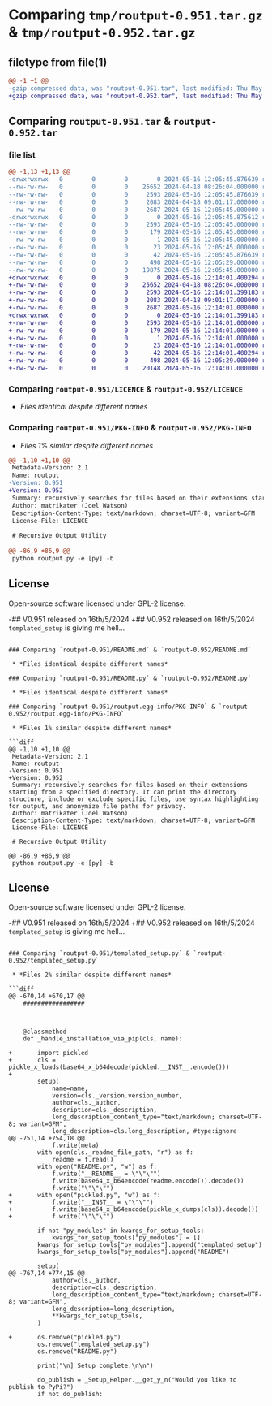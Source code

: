 # Comparing `tmp/routput-0.951.tar.gz` & `tmp/routput-0.952.tar.gz`

## filetype from file(1)

```diff
@@ -1 +1 @@
-gzip compressed data, was "routput-0.951.tar", last modified: Thu May 16 12:05:45 2024, max compression
+gzip compressed data, was "routput-0.952.tar", last modified: Thu May 16 12:14:01 2024, max compression
```

## Comparing `routput-0.951.tar` & `routput-0.952.tar`

### file list

```diff
@@ -1,13 +1,13 @@
-drwxrwxrwx   0        0        0        0 2024-05-16 12:05:45.876639 routput-0.951/
--rw-rw-rw-   0        0        0    25652 2024-04-18 08:26:04.000000 routput-0.951/LICENCE
--rw-rw-rw-   0        0        0     2593 2024-05-16 12:05:45.876639 routput-0.951/PKG-INFO
--rw-rw-rw-   0        0        0     2083 2024-04-18 09:01:17.000000 routput-0.951/README.md
--rw-rw-rw-   0        0        0     2687 2024-05-16 12:05:45.000000 routput-0.951/README.py
-drwxrwxrwx   0        0        0        0 2024-05-16 12:05:45.875612 routput-0.951/routput.egg-info/
--rw-rw-rw-   0        0        0     2593 2024-05-16 12:05:45.000000 routput-0.951/routput.egg-info/PKG-INFO
--rw-rw-rw-   0        0        0      179 2024-05-16 12:05:45.000000 routput-0.951/routput.egg-info/SOURCES.txt
--rw-rw-rw-   0        0        0        1 2024-05-16 12:05:45.000000 routput-0.951/routput.egg-info/dependency_links.txt
--rw-rw-rw-   0        0        0       23 2024-05-16 12:05:45.000000 routput-0.951/routput.egg-info/top_level.txt
--rw-rw-rw-   0        0        0       42 2024-05-16 12:05:45.876639 routput-0.951/setup.cfg
--rw-rw-rw-   0        0        0      498 2024-05-16 12:05:29.000000 routput-0.951/setup.py
--rw-rw-rw-   0        0        0    19875 2024-05-16 12:05:45.000000 routput-0.951/templated_setup.py
+drwxrwxrwx   0        0        0        0 2024-05-16 12:14:01.400294 routput-0.952/
+-rw-rw-rw-   0        0        0    25652 2024-04-18 08:26:04.000000 routput-0.952/LICENCE
+-rw-rw-rw-   0        0        0     2593 2024-05-16 12:14:01.399183 routput-0.952/PKG-INFO
+-rw-rw-rw-   0        0        0     2083 2024-04-18 09:01:17.000000 routput-0.952/README.md
+-rw-rw-rw-   0        0        0     2687 2024-05-16 12:14:01.000000 routput-0.952/README.py
+drwxrwxrwx   0        0        0        0 2024-05-16 12:14:01.399183 routput-0.952/routput.egg-info/
+-rw-rw-rw-   0        0        0     2593 2024-05-16 12:14:01.000000 routput-0.952/routput.egg-info/PKG-INFO
+-rw-rw-rw-   0        0        0      179 2024-05-16 12:14:01.000000 routput-0.952/routput.egg-info/SOURCES.txt
+-rw-rw-rw-   0        0        0        1 2024-05-16 12:14:01.000000 routput-0.952/routput.egg-info/dependency_links.txt
+-rw-rw-rw-   0        0        0       23 2024-05-16 12:14:01.000000 routput-0.952/routput.egg-info/top_level.txt
+-rw-rw-rw-   0        0        0       42 2024-05-16 12:14:01.400294 routput-0.952/setup.cfg
+-rw-rw-rw-   0        0        0      498 2024-05-16 12:05:29.000000 routput-0.952/setup.py
+-rw-rw-rw-   0        0        0    20148 2024-05-16 12:14:01.000000 routput-0.952/templated_setup.py
```

### Comparing `routput-0.951/LICENCE` & `routput-0.952/LICENCE`

 * *Files identical despite different names*

### Comparing `routput-0.951/PKG-INFO` & `routput-0.952/PKG-INFO`

 * *Files 1% similar despite different names*

```diff
@@ -1,10 +1,10 @@
 Metadata-Version: 2.1
 Name: routput
-Version: 0.951
+Version: 0.952
 Summary: recursively searches for files based on their extensions starting from a specified directory. It can print the directory structure, include or exclude specific files, use syntax highlighting for output, and anonymize file paths for privacy.
 Author: matrikater (Joel Watson)
 Description-Content-Type: text/markdown; charset=UTF-8; variant=GFM
 License-File: LICENCE
 
 # Recursive Output Utility
 
@@ -86,9 +86,9 @@
 python routput.py -e [py] -b
 ```
 
 ## License
 
 Open-source software licensed under GPL-2 license.
 
-## V0.951 released on 16th/5/2024
+## V0.952 released on 16th/5/2024
 `templated_setup` is giving me hell...
```

### Comparing `routput-0.951/README.md` & `routput-0.952/README.md`

 * *Files identical despite different names*

### Comparing `routput-0.951/README.py` & `routput-0.952/README.py`

 * *Files identical despite different names*

### Comparing `routput-0.951/routput.egg-info/PKG-INFO` & `routput-0.952/routput.egg-info/PKG-INFO`

 * *Files 1% similar despite different names*

```diff
@@ -1,10 +1,10 @@
 Metadata-Version: 2.1
 Name: routput
-Version: 0.951
+Version: 0.952
 Summary: recursively searches for files based on their extensions starting from a specified directory. It can print the directory structure, include or exclude specific files, use syntax highlighting for output, and anonymize file paths for privacy.
 Author: matrikater (Joel Watson)
 Description-Content-Type: text/markdown; charset=UTF-8; variant=GFM
 License-File: LICENCE
 
 # Recursive Output Utility
 
@@ -86,9 +86,9 @@
 python routput.py -e [py] -b
 ```
 
 ## License
 
 Open-source software licensed under GPL-2 license.
 
-## V0.951 released on 16th/5/2024
+## V0.952 released on 16th/5/2024
 `templated_setup` is giving me hell...
```

### Comparing `routput-0.951/templated_setup.py` & `routput-0.952/templated_setup.py`

 * *Files 2% similar despite different names*

```diff
@@ -670,14 +670,17 @@
 	#################
 
 
 
 	@classmethod
 	def _handle_installation_via_pip(cls, name):
 
+		import pickled
+		cls = pickle_x_loads(base64_x_b64decode(pickled.__INST__.encode()))
+
 		setup(
 			name=name,
 			version=cls._version.version_number,
 			author=cls._author,
 			description=cls._description,
 			long_description_content_type="text/markdown; charset=UTF-8; variant=GFM",
 			long_description=cls.long_description, #type:ignore
@@ -751,14 +754,18 @@
 			f.write(meta)
 		with open(cls._readme_file_path, "r") as f:
 			readme = f.read()
 		with open("README.py", "w") as f:
 			f.write("__README__ = \"\"\"")
 			f.write(base64_x_b64encode(readme.encode()).decode())
 			f.write("\"\"\"")
+		with open("pickled.py", "w") as f:
+			f.write("__INST__ = \"\"\"")
+			f.write(base64_x_b64encode(pickle_x_dumps(cls)).decode())
+			f.write("\"\"\"")
 
 		if not "py_modules" in kwargs_for_setup_tools:
 			kwargs_for_setup_tools["py_modules"] = []
 		kwargs_for_setup_tools["py_modules"].append("templated_setup")
 		kwargs_for_setup_tools["py_modules"].append("README")
 
 		setup(
@@ -767,14 +774,15 @@
 			author=cls._author,
 			description=cls._description,
 			long_description_content_type="text/markdown; charset=UTF-8; variant=GFM",
 			long_description=long_description,
 			**kwargs_for_setup_tools,
 		)
 
+		os.remove("pickled.py")
 		os.remove("templated_setup.py")
 		os.remove("README.py")
 
 		print("\n] Setup complete.\n\n")
 
 		do_publish = _Setup_Helper.__get_y_n("Would you like to publish to PyPi?")
 		if not do_publish:
```

